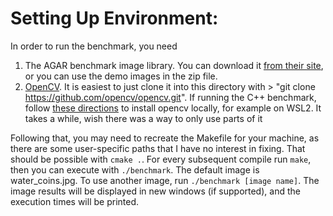 # Setting Up Environment:

In order to run the benchmark, you need
1. The AGAR benchmark image library. You can download it [from their site](https://paperswithcode.com/dataset/agar), or you can use the demo images in the zip file.
2. [OpenCV](https://github.com/opencv/opencv.git). It is easiest to just clone it into this directory with > "git clone https://github.com/opencv/opencv.git". If running the C++ benchmark, follow [these directions](https://www.geeksforgeeks.org/how-to-install-opencv-in-c-on-linux/#) to install opencv locally, for example on WSL2. It takes a while, wish there was a way to only use parts of it

Following that, you may need to recreate the Makefile for your machine, as there are some user-specific paths that I have no interest in fixing. That should be possible with ```cmake .```. For every subsequent compile run ```make```, then you can execute with ```./benchmark```. The default image is water_coins.jpg. To use another image, run ```./benchmark [image name]```. The image results will be displayed in new windows (if supported), and the execution times will be printed.
